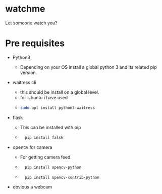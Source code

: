 # watchme
 Let someone watch you?

# Pre requisites
- Python3
    - Depending on your OS install a global python 3 and its related pip version. 
- waitress cli
    - this should be install on a global level.
    - for Ubuntu i have used
    - 
        ```bash
        sudo apt install python3-waitress
        ```
    
- flask
    - This can be installed with pip
    - ```bash
        pip install falsk
        ```
- opencv for camera
    - For getting camera feed
    - ```bash
        pip install opencv-python
        ```
    - ```bash
        pip install opencv-contrib-python
        ```
- obvious a webcam

